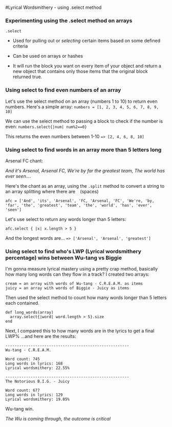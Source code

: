 #Lyrical Wordsmithery - using .select method
### Experimenting using the .select method on arrays

`.select`

- Used for pulling out or *selecting* certain items based on some defined criteria

- Can be used on arrays or hashes

- It will run the block you want on every item of your object and return a new
object that contains only those items that the original block returned true.

### Using select to find even numbers of an array

Let's use the select method on an array (numbers 1 to 10) to return even numbers. Here's a simple array:
`numbers = [1, 2, 3, 4, 5, 6, 7, 8, 9, 10]`

We can use the select method to passing a block to check if the number is even:
`numbers.select{|num| num%2==0}`

This returns the even numbers between 1-10
`=> [2, 4, 6, 8, 10]`

### Using select to find words in an array more than 5 letters long

Arsenal FC chant:

_And it's Arsenal,
Arsenal FC,
We're by far the greatest team,
The world has ever seen...._

Here's the chant as an array, using the `.split` method to convert a string to an array splitting where there are ` ` (spaces)

`afc = ['And', 'its', 'Arsenal', 'FC, 'Arsenal, 'FC', 'We're, 'by, 'far', 'the', 'greatest', 'team', 'the', 'world', 'has', 'ever', 'seen']`

Let's use select to return any words longer than 5 letters:

`afc.select { |x| x.length > 5 }`

And the longest words are...
`=> ['Arsenal', 'Arsenal', 'greatest']`

### Using select to find who's LWP (Lyrical wordsmithery percentage) wins between Wu-tang vs Biggie

I'm gonna measure lyrical mastery using a pretty crap method, basically how many long words can they flow in a track? I created two arrays:

```
cream = an array with words of Wu-tang - C.R.E.A.M. as items
juicy = an array with words of Biggie - Juicy as items
```

Then used the select method to count how many words longer than 5 letters each contained.

```
def long_words(array)
  array.select{|word| word.length > 5}.size
end
```

Next, I compared this to how many words are in the lyrics to get a final LWP% ...and here are the results:

```
------------------------------------------------------
Wu-tang - C.R.E.A.M.

Word count: 745
Long words in lyrics: 168
Lyrical wordsmithery: 22.55%

------------------------------------------------------
The Notorious B.I.G. - Juicy

Word count: 677
Long words in lyrics: 129
Lyrical wordsmithery: 19.05%

```

Wu-tang win.

*The Wu is coming through, the outcome is critical*
